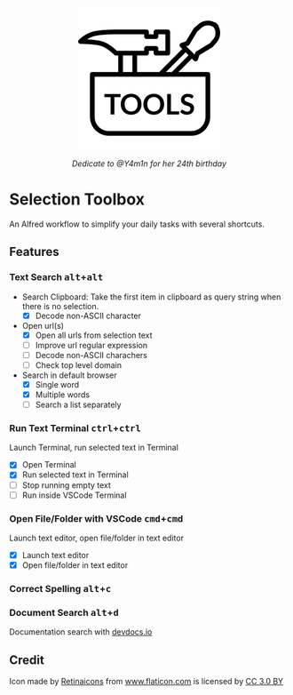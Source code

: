 <p align="center">
  <img src="icon.png">
<p align="center"><i>Dedicate to @Y4m1n for her 24th birthday</i><p>
</p>

# Selection Toolbox
An Alfred workflow to simplify your daily tasks with several shortcuts.

## Features
### Text Search <kbd>alt</kbd>+<kbd>alt</kbd>

- Search Clipboard: Take the first item in clipboard as query string when there is no selection.
  - [x] Decode non-ASCII character
- Open url(s)
  - [x] Open all urls from selection text
  - [ ] Improve url regular expression
  - [ ] Decode non-ASCII charachers
  - [ ] Check top level domain
- Search in default browser
  - [x] Single word
  - [x] Multiple words
  - [ ] Search a list separately
### Run Text Terminal <kbd>ctrl</kbd>+<kbd>ctrl</kbd>
 Launch Terminal, run selected text in Terminal
  - [x] Open Terminal
  - [x] Run selected text in Terminal
  - [ ] Stop running empty text
  - [ ] Run inside VSCode Terminal
### Open File/Folder with VSCode <kbd>cmd</kbd>+<kbd>cmd</kbd>
 Launch text editor, open file/folder in text editor
  - [x] Launch text editor
  - [x] Open file/folder in text editor 
### Correct Spelling <kbd>alt</kbd>+<kbd>c</kbd>
### Document Search <kbd>alt</kbd>+<kbd>d</kbd>
 Documentation search with [devdocs.io](https://devdocs.io/)

## Credit
<div>Icon made by <a href="https://www.flaticon.com/authors/retinaicons" title="Retinaicons">Retinaicons</a> from <a href="https://www.flaticon.com/" 			    title="Flaticon">www.flaticon.com</a> is licensed by <a href="http://creativecommons.org/licenses/by/3.0/" title="Creative Commons BY 3.0" target="_blank">CC 3.0 BY</a></div>
